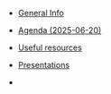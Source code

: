 <!-- * [Copper Key Software Connections](/) -->

<!-- * [Blogs](blogs/README.md) -->
<!-- * [projects](projects/README.md) -->
* [General Info]()

* [Agenda (2025-06-20)](agenda_2025-06-20.md)

* [Useful resources](resources.md)

* [Presentations](presentations.md)
* 
<!-- * [My apology](my_apology.md) -->
